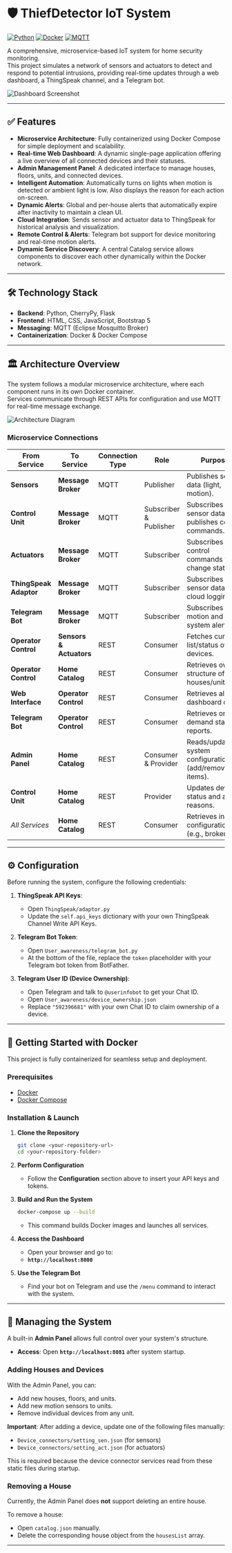 # 🛡️ ThiefDetector IoT System

[![Python](https://img.shields.io/badge/Python-3.8%2B-blue?style=for-the-badge&logo=python)](https://www.python.org/)
[![Docker](https://img.shields.io/badge/Docker-Compose-blue?style=for-the-badge&logo=docker)](https://www.docker.com/)
[![MQTT](https://img.shields.io/badge/MQTT-Broker-brightgreen?style=for-the-badge&logo=mqtt)](https://mqtt.org/)

A comprehensive, microservice-based IoT system for home security monitoring.  
This project simulates a network of sensors and actuators to detect and respond to potential intrusions, providing real-time updates through a web dashboard, a ThingSpeak channel, and a Telegram bot.

![Dashboard Screenshot](docs/dashboard.png)

---

## ✅ Features

-   **Microservice Architecture**: Fully containerized using Docker Compose for simple deployment and scalability.
-   **Real-time Web Dashboard**: A dynamic single-page application offering a live overview of all connected devices and their statuses.
-   **Admin Management Panel**: A dedicated interface to manage houses, floors, units, and connected devices.
-   **Intelligent Automation**: Automatically turns on lights when motion is detected or ambient light is low. Also displays the reason for each action on-screen.
-   **Dynamic Alerts**: Global and per-house alerts that automatically expire after inactivity to maintain a clean UI.
-   **Cloud Integration**: Sends sensor and actuator data to ThingSpeak for historical analysis and visualization.
-   **Remote Control & Alerts**: Telegram bot support for device monitoring and real-time motion alerts.
-   **Dynamic Service Discovery**: A central Catalog service allows components to discover each other dynamically within the Docker network.

---

## 🛠️ Technology Stack

-   **Backend**: Python, CherryPy, Flask  
-   **Frontend**: HTML, CSS, JavaScript, Bootstrap 5  
-   **Messaging**: MQTT (Eclipse Mosquitto Broker)  
-   **Containerization**: Docker & Docker Compose  

---

## 🏛️ Architecture Overview

The system follows a modular microservice architecture, where each component runs in its own Docker container.  
Services communicate through REST APIs for configuration and use MQTT for real-time message exchange.

![Architecture Diagram](docs/Thief_Detector_diagram.png)

### Microservice Connections

| From Service             | To Service                 | Connection Type | Role                                     | Purpose                                                                 |
| ------------------------ | -------------------------- | --------------- | ---------------------------------------- | ----------------------------------------------------------------------- |
| **Sensors**              | **Message Broker**         | MQTT            | Publisher                                | Publishes sensor data (light, motion).                                  |
| **Control Unit**         | **Message Broker**         | MQTT            | Subscriber & Publisher                   | Subscribes to sensor data, publishes control commands.                  |
| **Actuators**            | **Message Broker**         | MQTT            | Subscriber                               | Subscribes to control commands to change state.                         |
| **ThingSpeak Adaptor**   | **Message Broker**         | MQTT            | Subscriber                               | Subscribes to sensor data for cloud logging.                            |
| **Telegram Bot**         | **Message Broker**         | MQTT            | Subscriber                               | Subscribes to motion and system alerts.                                 |
| **Operator Control**     | **Sensors & Actuators**    | REST            | Consumer                                 | Fetches current list/status of devices.                                 |
| **Operator Control**     | **Home Catalog**           | REST            | Consumer                                 | Retrieves overall structure of houses/units.                            |
| **Web Interface**        | **Operator Control**       | REST            | Consumer                                 | Retrieves all dashboard data.                                           |
| **Telegram Bot**         | **Operator Control**       | REST            | Consumer                                 | Retrieves on-demand status reports.                                     |
| **Admin Panel**          | **Home Catalog**           | REST            | Consumer & Provider                      | Reads/updates system configuration (add/remove/edit items).             |
| **Control Unit**         | **Home Catalog**           | REST            | Provider                                 | Updates device status and action reasons.                               |
| *All Services*           | **Home Catalog**           | REST            | Consumer                                 | Retrieves initial configuration (e.g., broker IP).                      |

---

## ⚙️ Configuration

Before running the system, configure the following credentials:

1.  **ThingSpeak API Keys**:
    -   Open `ThingSpeak/adaptor.py`
    -   Update the `self.api_keys` dictionary with your own ThingSpeak Channel Write API Keys.

2.  **Telegram Bot Token**:
    -   Open `User_awareness/telegram_bot.py`
    -   At the bottom of the file, replace the `token` placeholder with your Telegram bot token from BotFather.

3.  **Telegram User ID (Device Ownership)**:
    -   Open Telegram and talk to `@userinfobot` to get your Chat ID.
    -   Open `User_awareness/device_ownership.json`
    -   Replace `"592396681"` with your own Chat ID to claim ownership of a device.

---

## 🚀 Getting Started with Docker

This project is fully containerized for seamless setup and deployment.

### Prerequisites

-   [Docker](https://www.docker.com/get-started)
-   [Docker Compose](https://docs.docker.com/compose/install/)

### Installation & Launch

1.  **Clone the Repository**
    ```bash
    git clone <your-repository-url>
    cd <your-repository-folder>
    ```

2.  **Perform Configuration**
    -   Follow the **Configuration** section above to insert your API keys and tokens.

3.  **Build and Run the System**
    ```bash
    docker-compose up --build
    ```
    -   This command builds Docker images and launches all services.

4.  **Access the Dashboard**
    -   Open your browser and go to:
    -   **`http://localhost:8000`**

5.  **Use the Telegram Bot**
    -   Find your bot on Telegram and use the `/menu` command to interact with the system.

---

## 🔧 Managing the System

A built-in **Admin Panel** allows full control over your system's structure.

-   **Access**: Open **`http://localhost:8081`** after system startup.

### Adding Houses and Devices

With the Admin Panel, you can:
-   Add new houses, floors, and units.
-   Add new motion sensors to units.
-   Remove individual devices from any unit.

**Important**: After adding a device, update one of the following files manually:
-   `Device_connectors/setting_sen.json` (for sensors)
-   `Device_connectors/setting_act.json` (for actuators)

This is required because the device connector services read from these static files during startup.

### Removing a House

Currently, the Admin Panel does **not** support deleting an entire house.

To remove a house:
-   Open `catalog.json` manually.
-   Delete the corresponding house object from the `housesList` array.

---
